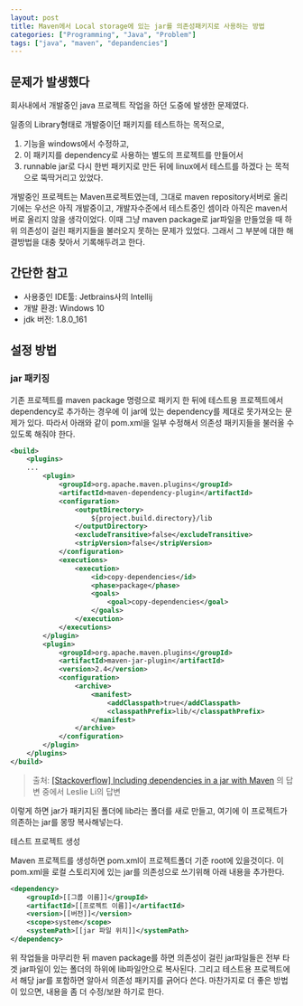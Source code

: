 ```yaml
---
layout: post
title: Maven에서 Local storage에 있는 jar를 의존성패키지로 사용하는 방법
categories: ["Programming", "Java", "Problem"]
tags: ["java", "maven", "depandencies"]
---
```

## 문제가 발생했다

회사내에서 개발중인 java 프로젝트 작업을 하던 도중에 발생한 문제였다.

일종의 Library형태로 개발중이던 패키지를 테스트하는 목적으로,

1. 기능을 windows에서 수정하고,
2. 이 패키지를 dependency로 사용하는 별도의 프로젝트를 만들어서
3. runnable jar로 다시 한번 패키지로 만든 뒤에 linux에서 테스트를 하겠다
는 목적으로 뚝딱거리고 있었다.

개발중인 프로젝트는 Maven프로젝트였는데, 그대로 maven repository서버로 올리기에는 우선은 아직 개발중이고, 개발자수준에서 테스트중인 셈이라 아직은 maven서버로 올리지 않을 생각이었다.
이때 그냥 maven package로 jar파일을 만들었을 때 하위 의존성이 걸린 패키지들을 불러오지 못하는 문제가 있었다. 그래서 그 부분에 대한 해결방법을 대충 찾아서 기록해두려고 한다.

## 간단한 참고

* 사용중인 IDE툴: Jetbrains사의 Intellij
* 개발 환경: Windows 10
* jdk 버전: 1.8.0_161

## 설정 방법

### jar 패키징

기존 프로젝트를 maven package 명령으로 패키지 한 뒤에 테스트용 프로젝트에서 dependency로 추가하는 경우에 이 jar에 있는 dependency를 제대로 못가져오는 문제가 있다.
따라서 아래와 같이 pom.xml을 일부 수정해서 의존성 패키지들을 불러올 수 있도록 해줘야 한다.

```xml
<build>
    <plugins>
    ...
        <plugin>
            <groupId>org.apache.maven.plugins</groupId>
            <artifactId>maven-dependency-plugin</artifactId>
            <configuration>
                <outputDirectory>
                    ${project.build.directory}/lib
                </outputDirectory>
                <excludeTransitive>false</excludeTransitive>
                <stripVersion>false</stripVersion>
            </configuration>
            <executions>
                <execution>
                    <id>copy-dependencies</id>
                    <phase>package</phase>
                    <goals>
                        <goal>copy-dependencies</goal>
                    </goals>
                </execution>
            </executions>
        </plugin>
        <plugin>
            <groupId>org.apache.maven.plugins</groupId>
            <artifactId>maven-jar-plugin</artifactId>
            <version>2.4</version>
            <configuration>
                <archive>
                    <manifest>
                        <addClasspath>true</addClasspath>
                        <classpathPrefix>lib/</classpathPrefix>
                    </manifest>
                </archive>
            </configuration>
        </plugin>
    </plugins>
</build>
```

> 출처: [[Stackoverflow] Including dependencies in a jar with Maven](https://stackoverflow.com/a/49398943) 의 답변 중에서 Leslie Li의 답변

이렇게 하면 jar가 패키지된 폴더에 lib라는 폴더를 새로 만들고, 여기에 이 프로젝트가 의존하는 jar를 몽땅 복사해넣는다.

테스트 프로젝트 생성

Maven 프로젝트를 생성하면 pom.xml이 프로젝트폴더 기준 root에 있을것이다.
이 pom.xml을 로컬 스토리지에 있는 jar를 의존성으로 쓰기위해 아래 내용을 추가한다.

```xml
<dependency>
    <groupId>[[그룹 이름]]</groupId>
    <artifactId>[[프로젝트 이름]]</artifactId>
    <version>[[버전]]</version>
    <scope>system</scope>
    <systemPath>[[jar 파일 위치]]</systemPath>
</dependency>
```

위 작업들을 마무리한 뒤 maven package를 하면 의존성이 걸린 jar파일들은 전부 타겟 jar파일이 있는 폴더의 하위에 lib파일안으로 복사된다. 그리고 테스트용 프로젝트에서 해당 jar를 포함하면 알아서 의존성 패키지를 긁어다 쓴다. 마찬가지로 더 좋은 방법이 있으면, 내용을 좀 더 수정/보완 하기로 한다.
